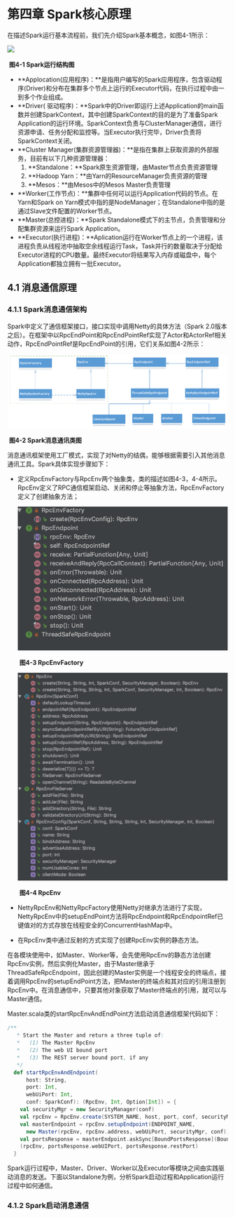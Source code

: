 # 第四章 Spark核心原理

在描述Spark运行基本流程前，我们先介绍Spark基本概念，如图4-1所示：

![](http://spark.apache.org/docs/latest/img/cluster-overview.png)

​																		**图4-1 Spark运行结构图**

- **Applocation(应用程序)：**是指用户编写的Spark应用程序，包含驱动程序(Driver)和分布在集群多个节点上运行的Executor代码，在执行过程中由一到多个作业组成。
- **Driver( 驱动程序)：**Spark中的Driver即运行上述Application的main函数并创建SparkContext，其中创建SparkContext的目的是为了准备Spark Application的运行环境。SparkContext负责与ClusterManager通信，进行资源申请、任务分配和监控等。当Executor执行完毕，Driver负责将SparkContext关闭。
- **Cluster Manager(集群资源管理器)：**是指在集群上获取资源的外部服务，目前有以下几种资源管理器：
	1. **Standalone：**Spark原生资源管理，由Master节点负责资源管理
	2. **Hadoop Yarn：**由Yarn的ResourceManager负责资源的管理
	3. **Mesos：**由Mesos中的Mesos Master负责管理
- **Worker(工作节点)：**集群中任何可以运行Application代码的节点。在Yarn和Spark on Yarn模式中指的是NodeManager；在Standalone中指的是通过Slave文件配置的Worker节点。
- **Master(总控进程)：**Spark Standalone模式下的主节点，负责管理和分配集群资源来运行Spark Application。
- **Executor(执行进程)：**Aplication运行在Worker节点上的一个进程，该进程负责从线程池中抽取空余线程运行Task，Task并行的数量取决于分配给Executor进程的CPU数量。最终Executor将结果写入内存或磁盘中，每个Application都独立拥有一批Executor。

## 4.1 消息通信原理

### 4.1.1 Spark消息通信架构

Spark中定义了通信框架接口，接口实现中调用Netty的具体方法（Spark 2.0版本之后）。在框架中以RpcEndPoint和RpcEndPointRef实现了Actor和ActorRef相关动作，RpcEndPointRef是RpcEndPoint的引用，它们关系如图4-2所示：

![](./img/4-2.jpg)

​																	**图4-2 Spark消息通讯类图**

消息通讯框架使用工厂模式，实现了对Netty的结偶，能够根据需要引入其他消息通讯工具。Spark具体实现步骤如下：

- 定义RpcEnvFactory与RpcEnv两个抽象类，类的描述如图4-3，4-4所示。RpcEnv定义了RPC通信框架启动、关闭和停止等抽象方法，RpcEnvFactory定义了创建抽象方法；

	<img src="./img/4-3.jpg" style="zoom:60%;" />

	​															**图4-3 RpcEnvFactory**

	<img src="./img/4-4.jpg" style="zoom:50%;" />

	​																	**图4-4 RpcEnv**

- NettyRpcEnv和NettyRpcFactory使用Netty对继承方法进行了实现，NettyRpcEnv中的setupEndPoint方法将RpcEndpoint和RpcEndpointRef已键值对的方式存放在线程安全的ConcurrentHashMap中。

- 在RpcEnv类中通过反射的方式实现了创建RpcEnv实例的静态方法。

在各模块使用中，如Master、Worker等，会先使用RpcEnv的静态方法创建RpcEnv实例，然后实例化Master，由于Master继承于ThreadSafeRpcEndpoint，因此创建的Master实例是一个线程安全的终端点，接着调用RpcEnv的setupEndPoint方法，把Master的终端点和其对应的引用注册到RpcEnv中。在消息通信中，只要其他对象获取了Master终端点的引用，就可以与Master通信。

Master.scala类的startRpcEnvAndEndPoint方法启动消息通信框架代码如下：

```scala
/**
   * Start the Master and return a three tuple of:
   *   (1) The Master RpcEnv
   *   (2) The web UI bound port
   *   (3) The REST server bound port, if any
   */
  def startRpcEnvAndEndpoint(
      host: String,
      port: Int,
      webUiPort: Int,
      conf: SparkConf): (RpcEnv, Int, Option[Int]) = {
    val securityMgr = new SecurityManager(conf)
    val rpcEnv = RpcEnv.create(SYSTEM_NAME, host, port, conf, securityMgr)
    val masterEndpoint = rpcEnv.setupEndpoint(ENDPOINT_NAME,
      new Master(rpcEnv, rpcEnv.address, webUiPort, securityMgr, conf))
    val portsResponse = masterEndpoint.askSync[BoundPortsResponse](BoundPortsRequest)
    (rpcEnv, portsResponse.webUIPort, portsResponse.restPort)
  }
```

Spark运行过程中，Master、Driver、Worker以及Executor等模块之间由实践驱动消息的发送。下面以Standalone为例，分析Spark启动过程和Application运行过程中如何通信。

### 4.1.2 Spark启动消息通信


